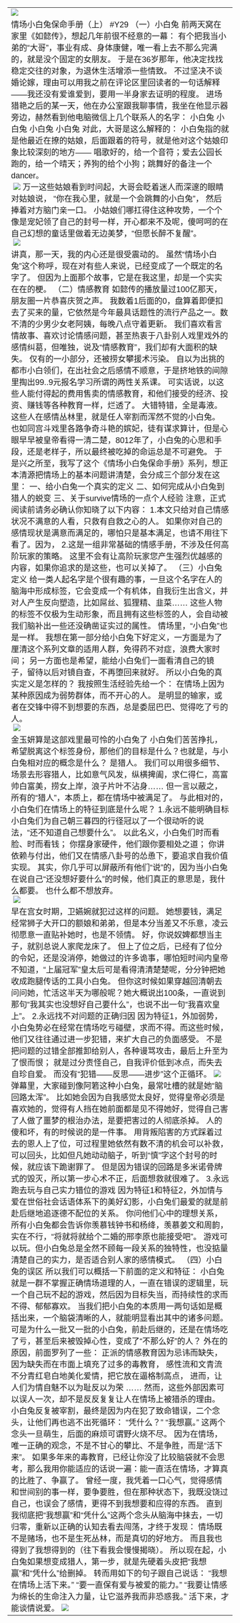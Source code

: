 
<table cellpadding="0" cellspacing="0">
	<tbody>
		<tr>
			<td id="postmessage_1012">
				<div>
					<ignore_js_op><span style="font-size:18px;"><span style="font-family:lucida sans unicode,lucida grande,sans-serif;"><img aid="11784" file="data/attachment/forum/202005/26/112819gndd4d2krd2cbwrk.jpg" id="aimg_11784" initialized="true" inpost="1" src="https://www.sklt.com.cn/data/attachment/forum/202005/26/112819gndd4d2krd2cbwrk.jpg" zoomfile="data/attachment/forum/202005/26/112819gndd4d2krd2cbwrk.jpg" />&nbsp;</span></span></ignore_js_op><br />
					<span style="font-size:18px;"><span style="font-family:lucida sans unicode,lucida grande,sans-serif;">情场小白兔保命手册（上） #Y29 （一）小白兔 前两天窝在家里《如懿传》，想起几年前很不经意的一幕： 有个把我当小弟的&ldquo;大哥&rdquo;，事业有成、身体康健，唯一看上去不那么完满的，就是没个固定的女朋友。 于是在36岁那年，他决定找找稳定交往的对象，为退休生活增添一些情致。 不过坚决不谈婚论嫁，理由可以用我之前在评论区里回读者的一句话解释&mdash;&mdash;我还没有爱谁爱到，要用一半身家去证明的程度。 进场猎艳之后的某一天，他在办公室跟我聊事情，我坐在他显示器旁边，赫然看到他电脑微信上几个联系人的名字： 小白兔 小白兔 小白兔 小白兔 对此，大哥是这么解释的： 小白兔指的就是他最近在撩的姑娘，后面跟着的符号，就是他对这个姑娘印象比较深刻的地方&mdash;&mdash; 唱歌好的，给一个音符；爱去公园长跑的，给一个晴天；养狗的给个小狗；跳舞好的备注一个dancer。<br />
					&nbsp;</span></span><ignore_js_op><span style="font-size:18px;"><span style="font-family:lucida sans unicode,lucida grande,sans-serif;"><img aid="11785" file="data/attachment/forum/202005/26/112845mvdwoo9vjewvzewz.jpg" id="aimg_11785" initialized="true" inpost="1" src="https://www.sklt.com.cn/data/attachment/forum/202005/26/112845mvdwoo9vjewvzewz.jpg" zoomfile="data/attachment/forum/202005/26/112845mvdwoo9vjewvzewz.jpg" />&nbsp;</span></span></ignore_js_op><span style="font-size:18px;"><span style="font-family:lucida sans unicode,lucida grande,sans-serif;">万一这些姑娘看到时问起，大哥会眨着迷人而深邃的眼睛对姑娘说， &ldquo;你在我心里，就是一个会跳舞的小白兔&rdquo;， 然后捧着对方脑门亲一口。 小姑娘们哪扛得住这种攻势，一个个像是宠妃领了自己的封号一样，开心都来不及呢，傻呵呵的在自己幻想的童话里做着无边美梦，&ldquo;但愿长醉不复醒&rdquo;。<br />
					&nbsp;</span></span><ignore_js_op><span style="font-size:18px;"><span style="font-family:lucida sans unicode,lucida grande,sans-serif;"><img aid="11786" file="data/attachment/forum/202005/26/112906m3j5tjokzrdkmhum.jpg" id="aimg_11786" inpost="1" src="https://www.sklt.com.cn/data/attachment/forum/202005/26/112906m3j5tjokzrdkmhum.jpg" zoomfile="data/attachment/forum/202005/26/112906m3j5tjokzrdkmhum.jpg" />&nbsp;</span></span></ignore_js_op><br />
					<span style="font-size:18px;"><span style="font-family:lucida sans unicode,lucida grande,sans-serif;">讲真，那一天，我的内心还是很受震动的。 虽然&ldquo;情场小白兔&rdquo;这个称呼，现在对有些人来说，已经变成了一个既定的名字了。 但因为上面那个故事，它是在我这里，却是一个实实在在的梗。 （二）情感教育 如懿传的播放量过100亿那天，朋友圈一片恭喜庆贺之声。 我数着1后面的0，盘算着即便扣去了买来的量，它依然是今年最具话题性的流行产品之一。数不清的少男少女老阿姨，每晚八点守着更新。 我们喜欢看言情故事、喜欢讨论情感问题，甚至热衷于八卦别人戏里戏外的感情纠葛，但唯独，说及&ldquo;情感教育&rdquo;，我们却有大面积的缺失。 仅有的一小部分，还被捞女攀援术污染。 自以为出挑的都市小白领们，在出社会之后感情不顺意，于是挤地铁的间隙里掏出99..9元报名学习所谓的两性关系课。 可实话说，以这些人能付得起的费用售卖的情感教育，和他们接受的经济、投资、赚钱等各种教育一样，烂透了。 大错特错，全是毒液。 这些人在感情丛林里，就是任人宰割而浑然不觉的小白兔。 也如同宫斗戏里各路争奇斗艳的嫔妃，徒有谋求算计，但是心眼早早被皇帝看得一清二楚，8012年了，小白兔的心思和手段，还是老样子，所以最终被吃掉的命运总是不可避免。 于是兴之所至，我写了这个《情场小白兔保命手册》系列，想正本清源把情场上的基本问题讲清楚，会分成三个部分发在这里： 一、给小白兔一个真实的定义 二、如何完成从小白兔到猎人的蜕变 三、关于survive情场的一点个人经验 注意，正式阅读前请务必确认你知晓了以下内容： 1.本文只给对自己情感状况不满意的人看，只救有自救之心的人。 如果你对自己的感情现状是满意而满足的，哪怕只是基本满足，也请不用往下看了。因为， 2.这是一组非常基础的情感手册，不涉及任何高阶玩家的策略。 这里不会有让高阶玩家您产生强烈优越感的内容，如果你追求的是这些，也可以关掉了。 （三）小白兔定义 给一类人起名字是个很有趣的事，一旦这个名字在人的脑海中形成标签，它会变成一个有机体，自我衍生出含义，并对人产生反向塑造，比如屌丝、狐狸精、韭菜&hellip;&hellip; 这些人物的标签不仅极为生动形象，而且拥有这些标签的人，会自动被我们脑补出一些还没确凿证实过的属性。 情场里，&ldquo;小白兔&rdquo;也是一样。 我想在第一部分给小白兔下好定义，一方面是为了厘清这个系列文章的适用人群，免得药不对症，浪费大家时间； 另一方面也是希望，能给小白兔们一面看清自己的镜子，留待以后对镜自查，不再堕回来就好。 所以小白兔的真实定义是怎样的？ 我按照生活经验先给一个： 在情场上因为某种原因成为弱势群体，而不开心的人。 是明显的输家，或者在交锋中得不到想要的东西，总是委屈巴巴、觉得吃了亏的人。<br />
					&nbsp;</span></span><ignore_js_op><span style="font-size:18px;"><span style="font-family:lucida sans unicode,lucida grande,sans-serif;"><img aid="11787" file="data/attachment/forum/202005/26/112928m2rwxmzccjxnvh94.jpg" id="aimg_11787" inpost="1" src="https://www.sklt.com.cn/data/attachment/forum/202005/26/112928m2rwxmzccjxnvh94.jpg" zoomfile="data/attachment/forum/202005/26/112928m2rwxmzccjxnvh94.jpg" />&nbsp;</span></span></ignore_js_op><br />
					<span style="font-size:18px;"><span style="font-family:lucida sans unicode,lucida grande,sans-serif;">金玉妍算是这部戏里最可怜的小白兔了 小白兔们苦苦挣扎，希望脱离这个标签身份，那他们的目标是什么？也就是，与小白兔相对应的概念是什么？ 是猎人。 我们可以用很多细节、场景去形容猎人，比如意气风发，纵横捭阖，求仁得仁，高富帅白富美，捞女上岸，浪子片叶不沾身&hellip;&hellip; 但一言以蔽之，所有的&ldquo;猎人&rdquo;，本质上，都在情场中被满足了。 与此相对的，小白兔们在情场上的特征到底是什么呢？ 1.永远不能明确目标 小白兔们为自己朝三暮四的行径冠以了一个很动听的说法，&ldquo;还不知道自己想要什么&rdquo;。 以此名义，小白兔们时而看脸、时而看钱； 你摆身家硬件，他们跟你要相处之道； 你讲依赖与付出，他们又在情感八卦号的怂恿下，要追求自我价值实现。 其实，你几乎可以屏蔽所有他们&ldquo;说&rdquo;的，因为当小白兔在说自己&ldquo;还没想好要什么&rdquo;的时候，他们真正的意思是，我什么都要。 也什么都不想放弃。<br />
					&nbsp;</span></span><ignore_js_op><span style="font-size:18px;"><span style="font-family:lucida sans unicode,lucida grande,sans-serif;"><img aid="11788" file="data/attachment/forum/202005/26/112953u4s7kbm4afdnzt4f.jpg" id="aimg_11788" inpost="1" src="https://www.sklt.com.cn/data/attachment/forum/202005/26/112953u4s7kbm4afdnzt4f.jpg" zoomfile="data/attachment/forum/202005/26/112953u4s7kbm4afdnzt4f.jpg" />&nbsp;</span></span></ignore_js_op><br />
					<span style="font-size:18px;"><span style="font-family:lucida sans unicode,lucida grande,sans-serif;">早在宫女时期，卫嬿婉就犯过这样的问题。 她想要钱，满足经常狮子大开口的额娘和弟弟，但是本分当差又不乐意，凌云彻愿意一直贴补她时，也是不领情。 好，你说奴婢都想当主子，就别总说人家爬龙床了。 但上了位之后，已经有了位分的令妃，还是没消停，她做过的许多诡事，哪怕短时间内皇帝不知道，&ldquo;上届冠军&rdquo;皇太后可是看得清清楚楚呢，分分钟把她收成跑腿传话的工具小白兔。 但你这时候如果穿越回清朝去问问她，忙活这半天为哪般呢？她大概说出100条，一直说到那句&ldquo;我其实也没想好自己要什么&rdquo;，也说不出一句&ldquo;我喜欢皇上&rdquo;。 2.永远找不对问题的正确归因 因为特征1，外加弱势，小白兔势必在经常在情场吃亏碰壁，求而不得。而这些时候，他们又往往通过进一步犯错，来扩大自己的负面感受。 不是把问题的过错全部推卸给别人，各种谩骂攻击，最后上升至为了恨而恨； 就是过分责怪自己，自我评价低到冰点，而失去自珍自爱。 而没有&ldquo;犯错&mdash;&mdash;反思&mdash;&mdash;进步&rdquo;这个正循环。&nbsp;</span></span><ignore_js_op><span style="font-size:18px;"><span style="font-family:lucida sans unicode,lucida grande,sans-serif;"><img aid="11789" file="data/attachment/forum/202005/26/113007h2ytlg2eprrz6l32.jpg" id="aimg_11789" inpost="1" src="https://www.sklt.com.cn/data/attachment/forum/202005/26/113007h2ytlg2eprrz6l32.jpg" zoomfile="data/attachment/forum/202005/26/113007h2ytlg2eprrz6l32.jpg" />&nbsp;</span></span></ignore_js_op><br />
					<span style="font-size:18px;"><span style="font-family:lucida sans unicode,lucida grande,sans-serif;">弹幕里，大家碰到像阿箬这种小白兔，最常吐槽的就是她&ldquo;脑回路太浑&rdquo;。 比如她会因为自我感觉太良好，觉得皇帝必须是喜欢她的，觉得有人挡在她前面都是见不得她好，觉得自己害了人做了噩梦的根治办法，是要把害过的人彻底杀掉。 人的傻和坏，有的时候说的是一件事。 用背叛陷害的方式踩着过去的恩人上了位，可过程里她依然有数不清的机会可以补救，可以回头，比如但凡她动动脑子，听到&ldquo;慎&rdquo;字这个封号的时候，就应该下跪谢罪了。 但是因为错误的回路是多米诺骨牌式的毁灭，所以第一步心术不正，后面想救就很难了。 3.永远跑去玩与自己实力错位的游戏 因为特征1和特征2，外加情与爱在世俗社会话语体系下的美好幻影，小白兔们最爱的就是前赴后继地追逐德不配位的关系。 你问他们心中的理想关系，所有小白兔都会告诉你羡慕钱钟书和杨绛，羡慕姜文和周韵，实在不行，&ldquo;将就将就给个二婚的邢李原也能接受吧&rdquo;。 游戏可以玩。但小白兔总是全然不顾每一段关系的独特性，也没掂量清楚自己的实力，是否适合别人家的感情模式。 （四）小白兔的误区 所以我们可以概括一下前面的定义和特征： 小白兔就是一群不掌握正确情场道理的人，一直在错误的逻辑里，玩一个自己玩不起的游戏，然后因为目标失当，而持续性的求而不得、郁郁寡欢。 当我们把小白兔的本质用一两句话如是概括出来，一个脑袋清晰的人，就能明显看出其中的诸多问题。 可是为什么一批又一批的小白兔，前赴后继的，还是在情场吃了亏，甚至后来被毁掉心性，变成了&ldquo;不那么好&rdquo;的人？ 外在的原因，前面罗列了一些： 正派的情感教育因为忌讳而缺失， 因为缺失而在市面上填充了过多的毒教育， 感性流和文青流不分青红皂白地美化爱情，把它放在逼格制高点， 进而，让人们为情自魅不以为耻反以为荣 &hellip;&hellip; 然而，这些外部因素可以误人一次，却不是反反复复让人在情场上被猎杀的理由。 小白兔反复被宰割，最终是因为内在犯了致命错误，二个念头，让他们再也逃不出死循环： &ldquo;凭什么？&rdquo; &ldquo;我想赢。&rdquo; 这两个念头一旦萌生，后面的麻烦可谓野火烧不尽。 因为在情场，唯一正确的观念，不是不甘心的攀比、不是争胜，而是&ldquo;活下来&rdquo;。 如果多年来的毒教育，已经让你没了比较脑袋就不会思考，那么我用你能适应的话说一遍：能一直活在情场，才算真的比胜了、争赢了。 曾经一度，我凭着一口心气，觉得感情和世间别的事一样，要争要胜，但在那种状态下，我既没饶过自己，也误会了感情，更得不到我想要和应得的东西。 直到我彻底把&ldquo;我想赢&rdquo;和&ldquo;凭什么&rdquo;这两个念头从脑海中抹去，一切归零，重新以正确的认知去看去闯荡，才终于发现： 情场既不是赌场，也不是生死丛林，而是真切的好地方。 而且我也得到了我想得到的（往下看我会慢慢揭晓）。 所以现在起，小白兔如果想变成猎人，第一步，就是先硬着头皮把&ldquo;我想赢&rdquo;和&ldquo;凭什么&rdquo;给删掉。 转而用如下的句子跟自己说话： &ldquo;我想在情场上活下来。&rdquo; &ldquo;要一直保有爱与被爱的能力。&rdquo; &ldquo;我要让情感为绵长的生命注入力量，让它滋养我而非恐惑我。&rdquo; 活下来，才能谈情说爱。&nbsp;</span></span><ignore_js_op><span style="font-size:18px;"><span style="font-family:lucida sans unicode,lucida grande,sans-serif;"><img aid="11790" file="data/attachment/forum/202005/26/113024x3bqgi2bg38v73u3.jpg" id="aimg_11790" initialized="true" inpost="1" src="https://www.sklt.com.cn/data/attachment/forum/202005/26/113024x3bqgi2bg38v73u3.jpg" zoomfile="data/attachment/forum/202005/26/113024x3bqgi2bg38v73u3.jpg" /></span></span></ignore_js_op></div>
				<div>
					<ignore_js_op></ignore_js_op></div>
			</td>
		</tr>
	</tbody>
</table>
<br />

          